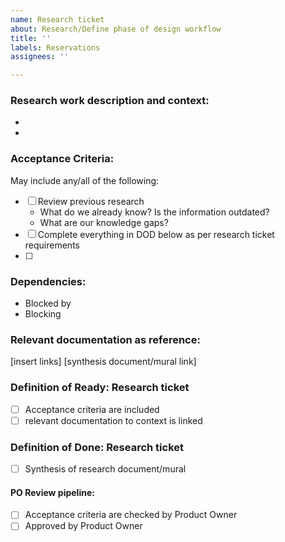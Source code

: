 ```yaml
---
name: Research ticket
about: Research/Define phase of design workflow
title: ''
labels: Reservations
assignees: ''

---
```


### Research work description and context:
  -
  - 

### Acceptance Criteria:
May include any/all of the following:
- [ ] Review previous research
  - What do we already know? Is the information outdated?
  - What are our knowledge gaps?
- [ ] Complete everything in DOD below as per research ticket requirements
- [ ]

### Dependencies:
- Blocked by
- Blocking

### Relevant documentation as reference:
[insert links]
[synthesis document/mural link]

### Definition of Ready: Research ticket

- [ ] Acceptance criteria are included
- [ ] relevant documentation to context is linked

### Definition of Done: Research ticket
 - [ ] Synthesis of research document/mural
#### PO Review pipeline:
 - [ ] Acceptance criteria are checked by Product Owner
 - [ ] Approved by Product Owner
